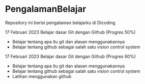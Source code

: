 # PengalamanBelajar
Repository ini berisi pengalaman belajarku di Dicoding

17 Februari 2023
Belajar dasar Git dengan Github (Progres 50%)
  * Belajar tentang apa itu git dan alasan menggunakannya
  * Belajar tentang github sebagai salah satu vision control system

17 Februari 2023
Belajar dasar Git dengan Github (Progres 60%)
  * Belajar tentang apa itu git dan alasan menggunakannya
  * Belajar tentang github sebagai salah satu vision control system
  * Latihan menggunakan github
